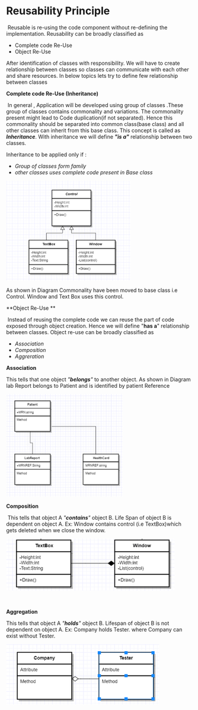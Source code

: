 # Reusability Principle

​			Reusable is re-using the code component without re-defining the implementation.
Reusability can be broadly classified as 

<ul>
  <li>Complete code Re-Use</li>
  <li> Object Re-Use</li>
</ul>
After identification of classes with responsibility. We will have to create relationship between classes so classes can communicate with each other and share resources. In below topics lets try to define few relationship between classes

**Complete code Re-Use (Inheritance)**

​		  In general , Application will be developed using group of classes .These group of classes contains commonality and variations. The commonality present might lead to Code duplication(if not separated).
Hence this commonality should be separated into common class(base class) and all other classes can inherit from this base class. This concept is called as ***Inheritance***.
With inheritance we will define ***"is a"*** relationship between two classes.

Inheritance to be applied only if :

<ul>
  <li><i>Group of classes form family</i></li>
  <li><i>other classes uses complete code present in Base class</i></li>
</ul>
<img src="Images\Inheritence.png" style="zoom: 50%;" />

As shown in Diagram Commonality have been moved to base class i.e Control. Window and Text Box uses this control.

**Object Re-Use **

​		Instead of reusing the complete code we can reuse the part of code exposed through object creation. Hence we will define "**has a**" relationship between classes.
Object re-use can be broadly classified as 

<ul>
  <li><i>Association</i></li>
  <li><i>Composition</i></li>
  <li><i>Aggreration</i></li>
</ul>



**Association**

 This tells that one object <i>"**belongs**"</i> to another object. As shown in Diagram lab Report belongs to Patient and is identified by patient Reference

<img src="Images\Assosiation.png" style="zoom:70%;" />



**Composition**

​	  This tells that object A <i>"**contains**"</i> object B. Life Span of object B is dependent on object A.
  Ex: Window contains control (i.e TextBox)which gets deleted when we close the window.



<img src="Images\Composition.PNG" style="zoom:70%;" />






​      

**Aggregation**

 This tells that object A <i>"**holds**"</i> object B. Lifespan of object B is not dependent on object A.  Ex: Company holds Tester. where Company can exist without Tester.

<img src="Images\Aggregation.PNG" style="zoom:70%;" />


